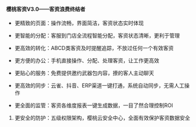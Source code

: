 #### 樱桃客资V3.0——客资浪费终结者

* 更精致的页面：操作流畅，界面简洁，客资状态实时体现

* 更智能的分配：客服到门店全流程智能分配，客资状态清晰，更利于管理

*  更高效的转化：ABCD类客资及时提醒追踪，不放过任何一个有效客资

*  更方便的办公：手机直接操作、分配、处理客资，让工作更高效

*  更贴心的服务：免费提供邀约武器包内容，撩的客人主动聊天

*  更高效的同步：云雀、抖音、ERP渠道一键打通，系统自动同步，无需人工操作

* 更全面的监管：客资各维度报表一键生成数据，一目了然合理控制ROI

1. 更安全的防护：五级权限架构，樱桃云安全中心，全面有效保护客资数据安全



